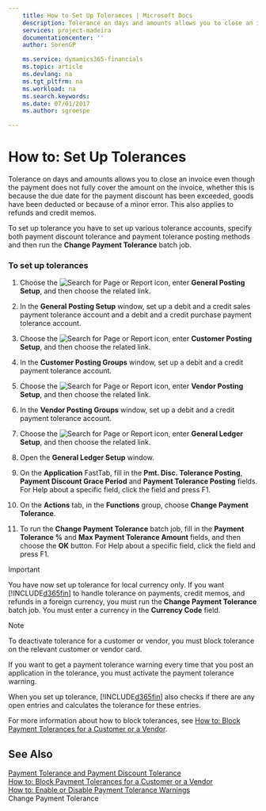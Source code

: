 ```yaml
---
    title: How to Set Up Tolerances | Microsoft Docs
    description: Tolerance on days and amounts allows you to close an invoice even though the payment does not fully cover the amount on the invoice, whether this is because the due date for the payment discount has been exceeded, goods have been deducted or because of a minor error. This also applies to refunds and credit memos.
    services: project-madeira
    documentationcenter: ''
    author: SorenGP

    ms.service: dynamics365-financials
    ms.topic: article
    ms.devlang: na
    ms.tgt_pltfrm: na
    ms.workload: na
    ms.search.keywords:
    ms.date: 07/01/2017
    ms.author: sgroespe

---
```

# How to: Set Up Tolerances
Tolerance on days and amounts allows you to close an invoice even though the payment does not fully cover the amount on the invoice, whether this is because the due date for the payment discount has been exceeded, goods have been deducted or because of a minor error. This also applies to refunds and credit memos.  
  
 To set up tolerance you have to set up various tolerance accounts, specify both payment discount tolerance and payment tolerance posting methods and then run the **Change Payment Tolerance** batch job.  
  
### To set up tolerances  
  
1.  Choose the ![Search for Page or Report](media/ui-search/search_small.png "Search for Page or Report icon") icon, enter **General Posting Setup**, and then choose the related link.  
  
2.  In the **General Posting Setup** window, set up a debit and a credit sales payment tolerance account and a debit and a credit purchase payment tolerance account.  
  
3.  Choose the ![Search for Page or Report](media/ui-search/search_small.png "Search for Page or Report icon") icon, enter **Customer Posting Setup**, and then choose the related link.  
  
4.  In the **Customer Posting Groups** window, set up a debit and a credit payment tolerance account.  
  
5.  Choose the ![Search for Page or Report](media/ui-search/search_small.png "Search for Page or Report icon") icon, enter **Vendor Posting Setup**, and then choose the related link.  
  
6.  In the **Vendor Posting Groups** window, set up a debit and a credit payment tolerance account.  
  
7.  Choose the ![Search for Page or Report](media/ui-search/search_small.png "Search for Page or Report icon") icon, enter **General Ledger Setup**, and then choose the related link.  
  
8.  Open the **General Ledger Setup** window.  
  
9. On the **Application** FastTab, fill in the **Pmt. Disc. Tolerance Posting**, **Payment Discount Grace Period** and **Payment Tolerance Posting** fields. For Help about a specific field, click the field and press F1.  
  
10. On the **Actions** tab, in the **Functions** group, choose **Change Payment Tolerance**.  
  
11. To run the **Change Payment Tolerance** batch job, fill in the **Payment Tolerance %** and **Max Payment Tolerance Amount** fields, and then choose the **OK** button. For Help about a specific field, click the field and press F1.  
  
> [!IMPORTANT]  
>  You have now set up tolerance for local currency only. If you want [!INCLUDE[d365fin](includes/d365fin_md.md)] to handle tolerance on payments, credit memos, and refunds in a foreign currency, you must run the **Change Payment Tolerance** batch job. You must enter a currency in the **Currency Code** field.  
  
> [!NOTE]  
>  To deactivate tolerance for a customer or vendor, you must block tolerance on the relevant customer or vendor card.  
>   
>  If you want to get a payment tolerance warning every time that you post an application in the tolerance, you must activate the payment tolerance warning.  
>   
>  When you set up tolerance, [!INCLUDE[d365fin](includes/d365fin_md.md)] also checks if there are any open entries and calculates the tolerance for these entries.  
>   
>  For more information about how to block tolerances, see [How to: Block Payment Tolerances for a Customer or a Vendor](../how-to-enable-or-disable-payment-tolerance-warnings.md).  
  
## See Also  
 [Payment Tolerance and Payment Discount Tolerance](../payment-tolerance-and-payment-discount-tolerance.md)   
 [How to: Block Payment Tolerances for a Customer or a Vendor](../how-to-block-payment-tolerances-for-a-customer-or-a-vendor.md)   
 [How to: Enable or Disable Payment Tolerance Warnings](../how-to-enable-or-disable-payment-tolerance-warnings.md)   
 Change Payment Tolerance